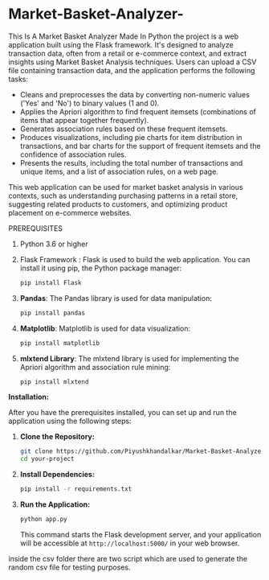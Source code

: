 # Market-Basket-Analyzer-
This Is A Market Basket Analyzer Made In Python the project is a web application built using the Flask framework. It's designed to analyze transaction data, often from a retail or e-commerce context, and extract insights using Market Basket Analysis techniques. Users can upload a CSV file containing transaction data, and the application performs the following tasks:

   - Cleans and preprocesses the data by converting non-numeric values ('Yes' and 'No') to binary values (1 and 0).
   - Applies the Apriori algorithm to find frequent itemsets (combinations of items that appear together frequently).
   - Generates association rules based on these frequent itemsets.
   - Produces visualizations, including pie charts for item distribution in transactions, and bar charts for the support of frequent itemsets and the confidence of association rules.
   - Presents the results, including the total number of transactions and unique items, and a list of association rules, on a web page.

This web application can be used for market basket analysis in various contexts, such as understanding purchasing patterns in a retail store, suggesting related products to customers, and optimizing product placement on e-commerce websites.

PREREQUISITES

1. Python 3.6 or higher

2. Flask Framework : Flask is used to build the web application. You can install it using pip, the Python package manager:

    ```bash
    pip install Flask
    ```

3. **Pandas**: The Pandas library is used for data manipulation:

    ```bash
    pip install pandas
    ```

4. **Matplotlib**: Matplotlib is used for data visualization:

    ```bash
    pip install matplotlib
    ```

5. **mlxtend Library**: The mlxtend library is used for implementing the Apriori algorithm and association rule mining:

    ```bash
    pip install mlxtend
    ```

**Installation:**

After you have the prerequisites installed, you can set up and run the application using the following steps:

1. **Clone the Repository:**

    ```bash
    git clone https://github.com/Piyushkhandalkar/Market-Basket-Analyzer-.git
    cd your-project
    ```

2. **Install Dependencies:**

    ```bash
    pip install -r requirements.txt
    ```

3. **Run the Application:**

    ```bash
    python app.py
    ```

   This command starts the Flask development server, and your application will be accessible at `http://localhost:5000/` in your web browser.

inside the csv folder there are two script which are used to generate the random csv file for testing purposes.

